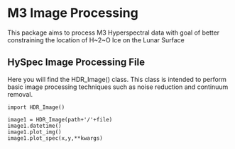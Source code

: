 # M3 Image Processing
This package aims to process M3 Hyperspectral data with goal of better constraining the location of H~2~O Ice on the Lunar Surface

## HySpec Image Processing File
Here you will find the HDR_Image() class. This class is intended to perform basic image processing techniques such as noise reduction and continuum removal. 

```
import HDR_Image()

image1 = HDR_Image(path+'/'+file)
image1.datetime()
image1.plot_img()
image1.plot_spec(x,y,**kwargs)
```
